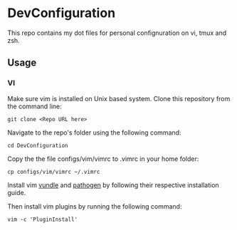 # DevConfiguration
This repo contains my dot files for personal confignuration on vi, tmux and zsh. 

## Usage
 ### VI

 Make sure vim is installed on Unix based system. Clone this repository from the command line:

 `git clone <Repo URL here>`

 Navigate to the repo's folder using the following command:

 `cd DevConfiguration`

 Copy the the file configs/vim/vimrc to .vimrc in your home folder:

 `cp configs/vim/vimrc ~/.vimrc`

Install vim [vundle](https://github.com/VundleVim/Vundle.vim) and [pathogen](https://github.com/tpope/vim-pathogen) by following their respective installation guide.

Then install vim plugins by running the following command:

`vim -c 'PluginInstall'`

